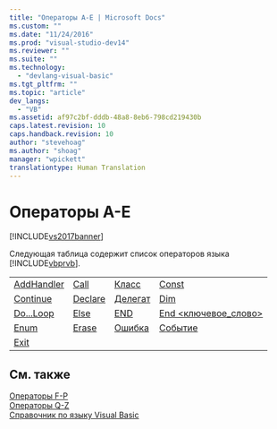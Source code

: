 ```yaml
---
title: "Операторы A-E | Microsoft Docs"
ms.custom: ""
ms.date: "11/24/2016"
ms.prod: "visual-studio-dev14"
ms.reviewer: ""
ms.suite: ""
ms.technology: 
  - "devlang-visual-basic"
ms.tgt_pltfrm: ""
ms.topic: "article"
dev_langs: 
  - "VB"
ms.assetid: af97c2bf-dddb-48a8-8eb6-798cd219430b
caps.latest.revision: 10
caps.handback.revision: 10
author: "stevehoag"
ms.author: "shoag"
manager: "wpickett"
translationtype: Human Translation
---
```

# Операторы A-E
[!INCLUDE[vs2017banner](../../../csharp/includes/vs2017banner.md)]

Следующая таблица содержит список операторов языка [!INCLUDE[vbprvb](../../../csharp/programming-guide/concepts/linq/includes/vbprvb_md.md)].  
  
|||||  
|-|-|-|-|  
|[AddHandler](../../../visual-basic/language-reference/statements/addhandler-statement.md)|[Call](../../../visual-basic/language-reference/statements/call-statement.md)|[Класс](../../../visual-basic/language-reference/statements/class-statement.md)|[Const](../../../visual-basic/language-reference/statements/const-statement.md)|  
|[Continue](../../../visual-basic/language-reference/statements/continue-statement.md)|[Declare](../../../visual-basic/language-reference/statements/declare-statement.md)|[Делегат](../../../visual-basic/language-reference/statements/delegate-statement.md)|[Dim](../../../visual-basic/language-reference/statements/dim-statement.md)|  
|[Do...Loop](../../../visual-basic/language-reference/statements/do-loop-statement.md)|[Else](../../../visual-basic/language-reference/statements/else-statement.md)|[END](../../../visual-basic/language-reference/statements/end-statement.md)|[End \<ключевое\_слово\>](../../../visual-basic/language-reference/statements/end-keyword-statement.md)|  
|[Enum](../../../visual-basic/language-reference/statements/enum-statement.md)|[Erase](../../../visual-basic/language-reference/statements/erase-statement.md)|[Ошибка](../../../visual-basic/language-reference/statements/error-statement.md)|[Событие](../../../visual-basic/language-reference/statements/event-statement.md)|  
|[Exit](../../../visual-basic/language-reference/statements/exit-statement.md)||||  
  
## См. также  
 [Операторы F\-P](../../../visual-basic/language-reference/statements/f-p-statements.md)   
 [Операторы Q\-Z](../../../visual-basic/language-reference/statements/q-z-statements.md)   
 [Справочник по языку Visual Basic](../../../visual-basic/language-reference/index.md)